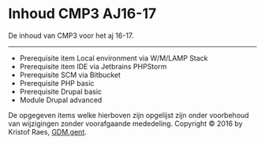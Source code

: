 Inhoud CMP3 AJ16-17
===================


De inhoud van CMP3 voor het aj 16-17.

----------

 - Prerequisite item Local environment via W/M/LAMP Stack
 - Prerequisite item IDE via Jetbrains PHPStorm
 - Prerequisite SCM via Bitbucket
 - Prerequisite PHP basic
 - Prerequisite Drupal basic
 - Module Drupal advanced

De opgegeven items welke hierboven zijn opgelijst zijn onder voorbehoud van wijzigingen zonder voorafgaande mededeling.
Copyright &copy; 2016 by Kristof Raes, [GDM.gent](http://gdm.gent).
